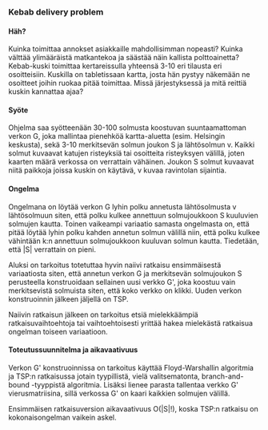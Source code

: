 ### Kebab delivery problem

#### Häh?

Kuinka toimittaa annokset asiakkaille mahdollisimman nopeasti? Kuinka välttää ylimääräistä matkantekoa ja säästää näin kallista polttoainetta? Kebab-kuski toimittaa kertareissulla yhteensä 3-10 eri tilausta eri osoitteisiin. Kuskilla on tabletissaan kartta, josta hän pystyy näkemään ne osoitteet joihin ruokaa pitää toimittaa. Missä järjestyksessä ja mitä reittiä kuskin kannattaa ajaa?

#### Syöte

Ohjelma saa syötteenään 30-100 solmusta koostuvan suuntaamattoman verkon G, joka mallintaa pienehköä kartta-aluetta (esim. Helsingin keskusta), sekä 3-10 merkitsevän solmun joukon S ja lähtösolmun v. Kaikki solmut kuvaavat katujen risteyksiä tai osoitteita risteyksyen välillä, joten kaarten määrä verkossa on verrattain vähäinen. Joukon S solmut kuvaavat niitä paikkoja joissa kuskin on käytävä, v kuvaa ravintolan sijaintia.

#### Ongelma

Ongelmana on löytää verkon G lyhin polku annetusta lähtösolmusta v lähtösolmuun siten, että polku kulkee annettuun solmujoukkoon S kuuluvien solmujen kautta. Toinen vaikeampi variaatio samasta ongelmasta on, että pitää löytää lyhin polku kahden annetun solmun välillä niin, että polku kulkee vähintään k:n annettuun solmujoukkoon kuuluvan solmun kautta. Tiedetään, että |S| verrattain on pieni.

Aluksi on tarkoitus totetuttaa hyvin naiivi ratkaisu ensimmäisestä variaatiosta siten, että annetun verkon G ja merkitsevän solmujoukon S perusteella konstruoidaan sellainen uusi verkko G', joka koostuu vain merkitsevistä solmuista siten, että koko verkko on klikki. Uuden verkon konstruoinnin jälkeen jäljellä on TSP.

Naiivin ratkaisun jälkeen on tarkoitus etsiä mielekkäämpiä ratkaisuvaihtoehtoja tai vaihtoehtoisesti yrittää hakea mielekästä ratkaisua ongelman toiseen variaatioon.

#### Toteutussuunnitelma ja aikavaativuus

Verkon G' konstruoinnissa on tarkoitus käyttää Floyd-Warshallin algoritmia ja TSP:n ratkaisussa jotain tyypillistä, vielä valitsematonta, branch-and-bound -tyyppistä algoritmia. Lisäksi lienee parasta tallentaa verkko G' vierusmatriisina, sillä verkossa G' on kaari kaikkien solmujen välillä.

Ensimmäisen ratkaisuversion aikavaativuus O(|S|!), koska TSP:n ratkaisu on kokonaisongelman vaikein askel.
